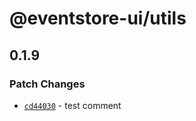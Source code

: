 # @eventstore-ui/utils

## 0.1.9

### Patch Changes

-   [`cd44030`](https://github.com/EventStore/Design-System/commit/cd44030b8180350fdc97b6a2600ebe7d28a9c9b0) - test comment

